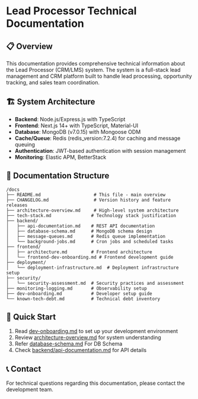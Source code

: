 # Lead Processor Technical Documentation

## 📋 Overview
This documentation provides comprehensive technical information about the Lead Processor (CRM/LMS) system. The system is a full-stack lead management and CRM platform built to handle lead processing, opportunity tracking, and sales team coordination.

## 🏗️ System Architecture
- **Backend**: Node.js/Express.js with TypeScript
- **Frontend**: Next.js 14+ with TypeScript, Material-UI
- **Database**: MongoDB (v7.0.15) with Mongoose ODM
- **Cache/Queue**: Redis (redis_version:7.2.4) for caching and message queuing
- **Authentication**: JWT-based authentication with session management
- **Monitoring**: Elastic APM, BetterStack

## 📁 Documentation Structure

```
/docs
├── README.md                    # This file - main overview
├── CHANGELOG.md                 # Version history and feature releases
├── architecture-overview.md     # High-level system architecture
├── tech-stack.md               # Technology stack justification
├── backend/
│   ├── api-documentation.md    # REST API documentation
│   ├── database-schema.md      # MongoDB schema design
│   ├── message-queues.md       # Redis queue implementation
│   └── background-jobs.md      # Cron jobs and scheduled tasks
├── frontend/
│   ├── architecture.md         # Frontend architecture
│   └── frontend-dev-onboarding.md # Frontend development guide
├── deployment/
│   └── deployment-infrastructure.md  # Deployment infrastructure setup
├── security/
│   └── security-assessment.md  # Security practices and assessment
├── monitoring-logging.md       # Observability setup
├── dev-onboarding.md           # Developer setup guide
└── known-tech-debt.md          # Technical debt inventory
```

## 🚀 Quick Start
1. Read [dev-onboarding.md](./dev-onboarding.md) to set up your development environment
2. Review [architecture-overview.md](./architecture-overview.md) for system understanding
3. Refer [database-schema.md](./backend/database-schema.md) For DB Schema
4. Check [backend/api-documentation.md](./backend/api-documentation.md) for API details

## 📞 Contact
For technical questions regarding this documentation, please contact the development team.
